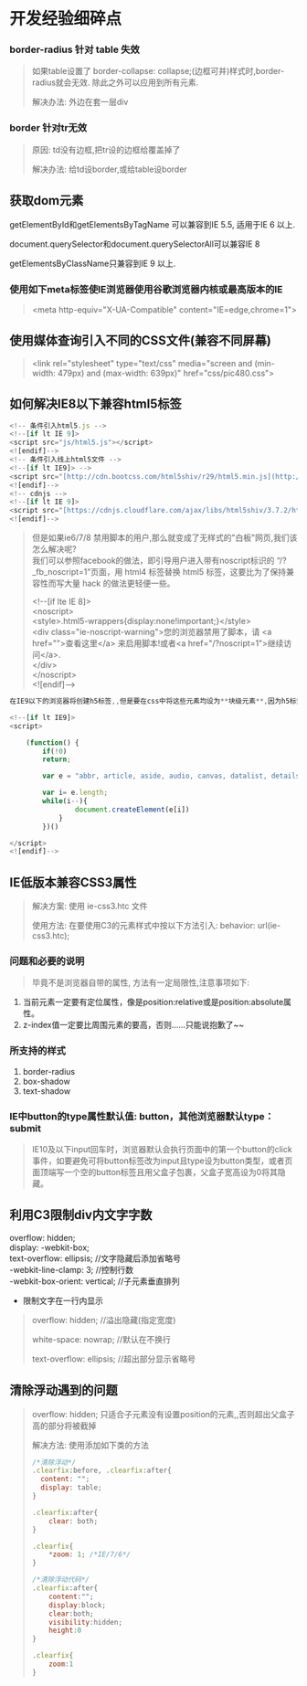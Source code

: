 # 开发经验细碎点

### border-radius 针对 table 失效

> 如果table设置了 border-collapse: collapse;\(边框可并\)样式时,border-radius就会无效. 除此之外可以应用到所有元素.
>
> 解决办法: 外边在套一层div

### border 针对tr无效

> 原因: td没有边框,把tr设的边框给覆盖掉了
>
> 解决办法: 给td设border,或给table设border

## 获取dom元素

getElementById和getElementsByTagName 可以兼容到IE 5.5, 适用于IE 6 以上.

document.querySelector和document.querySelectorAll可以兼容IE 8

getElementsByClassName只兼容到IE 9 以上.

### 使用如下meta标签使IE浏览器使用谷歌浏览器内核或最高版本的IE

> &lt;meta http-equiv="X-UA-Compatible" content="IE=edge,chrome=1"&gt;

## 使用媒体查询引入不同的CSS文件\(兼容不同屏幕\)

> &lt;link rel="stylesheet" type="text/css" media="screen and \(min-width: 479px\) and \(max-width: 639px\)" href="css/pic480.css"&gt;

## 如何解决IE8以下兼容html5标签

```js
<!-- 条件引入html5.js -->
<!--[if lt IE 9]>
<script src="js/html5.js"></script>
<![endif]-->
<!-- 条件引入线上html5文件 -->
<!--[if lt IE9]> -->
<script src="[http://cdn.bootcss.com/html5shiv/r29/html5.min.js](http://cdn.bootcss.com/html5shiv/r29/html5.min.js)"></script>
<![endif]-->
<!-- cdnjs -->
<!--[if lt IE 9]>
<script src="[https://cdnjs.cloudflare.com/ajax/libs/html5shiv/3.7.2/html5shiv.js](https://cdnjs.cloudflare.com/ajax/libs/html5shiv/3.7.2/html5shiv.js)"></script>  
<![endif]-->
```

> 但是如果ie6/7/8 禁用脚本的用户,那么就变成了无样式的"白板"网页,我们该怎么解决呢?  
> 我们可以参照facebook的做法，即引导用户进入带有noscript标识的 “/?\_fb\_noscript=1”页面，用 html4 标签替换 html5 标签，这要比为了保持兼容性而写大量 hack 的做法更轻便一些。
>
> &lt;!--\[if lte IE 8\]&gt;  
> &lt;noscript&gt;  
> &lt;style&gt;.html5-wrappers{display:none!important;}&lt;/style&gt;  
> &lt;div class="ie-noscript-warning"&gt;您的浏览器禁用了脚本，请 &lt;a href=""&gt;查看这里&lt;/a&gt; 来启用脚本!或者&lt;a href="/?noscript=1"&gt;继续访问&lt;/a&gt;.  
> &lt;/div&gt;  
> &lt;/noscript&gt;  
> &lt;!\[endif\]--&gt;

```js
在IE9以下的浏览器将创建h5标签,,但是要在css中将这些元素均设为**块级元素**,因为h5标签在低版本IE中默认为内联元素

<!--[if lt IE9]>
<script>

    (function() {
        if(!0) 
        return;

        var e = "abbr, article, aside, audio, canvas, datalist, details, dialog, eventsource, figure, footer, header, hgroup, mark, menu, meter, nav, output, progress, section, time, video".split(', ');

        var i= e.length;
        while(i--){
                document.createElement(e[i])
            }
        })()

</script>
<![endif]-->
```

## IE低版本兼容CSS3属性

> 解决方案: 使用 ie-css3.htc 文件
>
> 使用方法: 在要使用C3的元素样式中按以下方法引入: behavior: url\(ie-css3.htc\);

### 问题和必要的说明

> 毕竟不是浏览器自带的属性, 方法有一定局限性,注意事项如下:

1. 当前元素一定要有定位属性，像是position:relative或是position:absolute属性。
2. z-index值一定要比周围元素的要高，否则……只能说抱歉了~~

### 所支持的样式

1. border-radius
2. box-shadow
3. text-shadow

### IE中button的type属性默认值: button，其他浏览器默认type：submit

> IE10及以下input回车时，浏览器默认会执行页面中的第一个button的click事件，如要避免可将button标签改为input且type设为button类型，或者页面顶端写一个空的button标签且用父盒子包裹，父盒子宽高设为0将其隐藏。

## 利用C3限制div内文字字数

overflow: hidden;  
display: -webkit-box;  
text-overflow: ellipsis; //文字隐藏后添加省略号  
-webkit-line-clamp: 3; //控制行数  
-webkit-box-orient: vertical; //子元素垂直排列

* 限制文字在一行内显示

> overflow: hidden; //溢出隐藏\(指定宽度\)
>
> white-space: nowrap; //默认在不换行
>
> text-overflow: ellipsis; //超出部分显示省略号

## 清除浮动遇到的问题

> overflow: hidden; 只适合子元素没有设置position的元素,,否则超出父盒子高的部分将被截掉
>
> 解决方法: 使用添加如下类的方法
>
> ```js
> /*清除浮动*/
> .clearfix:before, .clearfix:after{
>   content: "";
>   display: table;
> }
>
> .clearfix:after{
>     clear: both;
> }
>
> .clearfix{
>     *zoom: 1; /*IE/7/6*/
> }
> ```
>
> ```js
> /*清除浮动代码*/
> .clearfix:after{   
>     content:"";       
>     display:block;
>     clear:both;
>     visibility:hidden;
>     height:0
> }    
>
> .clearfix{
>     zoom:1
> }
> ```



